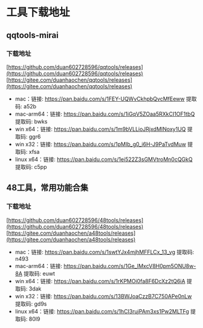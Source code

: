 # 工具下载地址

## qqtools-mirai

### 下载地址
[https://github.com/duan602728596/qqtools/releases](https://github.com/duan602728596/qqtools/releases)   
[https://gitee.com/duanhaochen/qqtools/releases](https://gitee.com/duanhaochen/qqtools/releases)
* mac：链接: https://pan.baidu.com/s/1FEY-UQWvCkhpbQvcMfEeww 提取码: a52b
* mac-arm64：链接: https://pan.baidu.com/s/1iGqV5ZOaa5RXkCI1OF1tbQ 提取码: bwks
* win x64：链接: https://pan.baidu.com/s/1m9bVLLioJRjxdMINoxy1UQ 提取码: ggr6
* win x32：链接: https://pan.baidu.com/s/1pMIb_g0_i6H-J9PaTvdMuw 提取码: xfsa
* linux x64：链接: https://pan.baidu.com/s/1ei522Z3sGMVtroMn0cQGkQ 提取码: c5pp

## 48工具，常用功能合集

### 下载地址
[https://github.com/duan602728596/48tools/releases](https://github.com/duan602728596/48tools/releases)   
[https://gitee.com/duanhaochen/a48tools/releases](https://gitee.com/duanhaochen/a48tools/releases)
* mac：链接: https://pan.baidu.com/s/1swtYJx4mjhMFFLCx_13_vg 提取码: n493
* mac-arm64：链接: https://pan.baidu.com/s/1Ge_IMxcV8H0pm5ONU8w-8A 提取码: euwt
* win x64：链接: https://pan.baidu.com/s/1rKPMOi0fa8F6DcXz2tQ6iA 提取码: 3dak
* win x32：链接: https://pan.baidu.com/s/13BWJoaCzzB7C750APe0nLw 提取码: gd9s
* linux x64：链接: https://pan.baidu.com/s/1hCI3rujPAm3xs1Pw2MLTFg 提取码: 80l9
